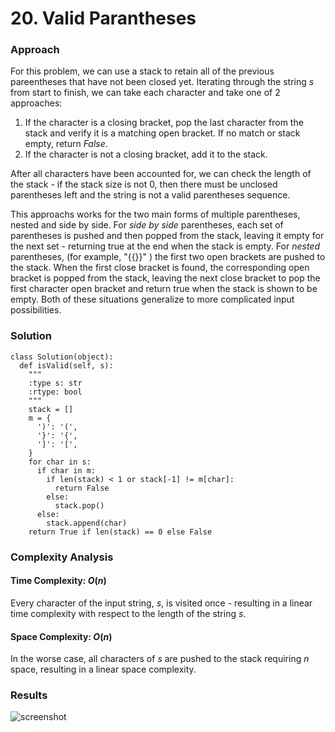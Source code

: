 # 20. Valid Parantheses

### Approach
For this problem, we can use a stack to retain all of the previous pareentheses that have not been closed yet. Iterating through the string $s$ from start to finish, we can take each character and take one of 2 approaches:
1. If the character is a closing bracket, pop the last character from the stack and verify it is a matching open bracket. If no match or stack empty, return $False$.
2. If the character is not a closing bracket, add it to the stack.

After all characters have been accounted for, we can check the length of the stack - if the stack size is not 0, then there must be unclosed parentheses left and the string is not a valid parentheses sequence.

This approachs works for the two main forms of multiple parentheses, nested and side by side. For *side by side* parentheses, each set of parentheses is pushed and then popped from the stack, leaving it empty for the next set - returning true at the end when the stack is empty. For *nested* parentheses, (for example, "{{}}" ) the first two open brackets are pushed to the stack. When the first close bracket is found, the corresponding open bracket is popped from the stack, leaving the next close bracket to pop the first character open bracket and return true when the stack is shown to be empty. Both of these situations generalize to more complicated input possibilities. 

### Solution
```
class Solution(object):
  def isValid(self, s):
    """
    :type s: str
    :rtype: bool
    """
    stack = []
    m = {
      ')': '(',
      '}': '{',
      ']': '[',
    }
    for char in s:
      if char in m:
        if len(stack) < 1 or stack[-1] != m[char]:
          return False
        else: 
          stack.pop()
      else:
        stack.append(char)
    return True if len(stack) == 0 else False
```

### Complexity Analysis
#### Time Complexity: $O(n)$
Every character of the input string, $s$, is visited once - resulting in a linear time complexity with respect to the length of the string $s$.

#### Space Complexity: $O(n)$
In the worse case, all characters of $s$ are pushed to the stack requiring $n$ space, resulting in a linear space complexity.


### Results

![screenshot](/stack/easy/20_valid_parentheses/20_valid_parentheses.png)
